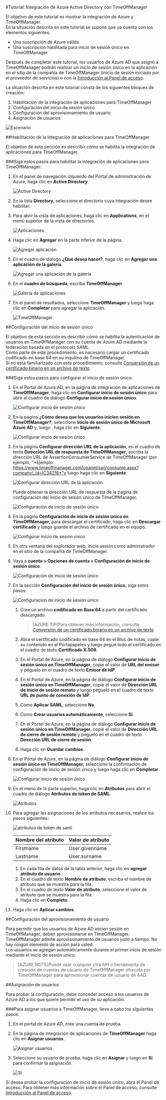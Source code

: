 <properties 
    pageTitle="Tutorial: Integración de Azure Active Directory con TimeOffManager | Microsoft Azure" 
    description="Aprenda cómo usar TimeOffManager con Azure Active Directory para habilitar el inicio de sesión único, el aprovisionamiento automatizado, etc." 
    services="active-directory" 
    authors="markusvi"  
    documentationCenter="na" 
    manager="stevenpo"/>
<tags 
    ms.service="active-directory" 
    ms.devlang="na" 
    ms.topic="article" 
    ms.tgt_pltfrm="na" 
    ms.workload="identity" 
    ms.date="01/12/2016" 
    ms.author="markvi" />

#Tutorial: Integración de Azure Active Directory con TimeOffManager
  
El objetivo de este tutorial es mostrar la integración de Azure y TimeOffManager.  
En la situación descrita en este tutorial se supone que ya cuenta con los elementos siguientes:

-   Una suscripción de Azure válida
-   Una suscripción habilitada para inicio de sesión único en TimeOffManager
  
Después de completar este tutorial, los usuarios de Azure AD que asignó a TimeOffManager podrán realizar un inicio de sesión único en la aplicación en el sitio de la compañía de TimeOffManager (inicio de sesión iniciado por el proveedor de servicios) o con la [Introducción al Panel de acceso](active-directory-saas-access-panel-introduction.md).
  
La situación descrita en este tutorial consta de los siguientes bloques de creación:

1.  Habilitación de la integración de aplicaciones para TimeOffManager
2.  Configuración del inicio de sesión único
3.  Configuración del aprovisionamiento de usuario
4.  Asignación de usuarios

![Escenario](./media/active-directory-saas-timeoffmanager-tutorial/IC795909.png "Escenario")

##Habilitación de la integración de aplicaciones para TimeOffManager
  
El objetivo de esta sección es describir cómo se habilita la integración de aplicaciones para TimeOffManager.

###Siga estos pasos para habilitar la integración de aplicaciones para TimeOffManager:

1.  En el panel de navegación izquierdo del Portal de administración de Azure, haga clic en **Active Directory**.

    ![Active Directory](./media/active-directory-saas-timeoffmanager-tutorial/IC700993.png "Active Directory")

2.  En la lista **Directory**, seleccione el directorio cuya integración desee habilitar.

3.  Para abrir la vista de aplicaciones, haga clic en **Applications**, en el menú superior de la vista de directorios.

    ![Aplicaciones](./media/active-directory-saas-timeoffmanager-tutorial/IC700994.png "Aplicaciones")

4.  Haga clic en **Agregar** en la parte inferior de la página.

    ![Agregar aplicación](./media/active-directory-saas-timeoffmanager-tutorial/IC749321.png "Agregar aplicación")

5.  En el cuadro de diálogo **¿Qué desea hacer?**, haga clic en **Agregar una aplicación de la galería**.

    ![Agregar una aplicación de la galería](./media/active-directory-saas-timeoffmanager-tutorial/IC749322.png "Agregar una aplicación de la galería")

6.  En el **cuadro de búsqueda**, escriba **TimeOffManager**.

    ![Galería de aplicaciones](./media/active-directory-saas-timeoffmanager-tutorial/IC795910.png "Galería de aplicaciones")

7.  En el panel de resultados, seleccione **TimeOffManager** y luego haga clic en **Completar** para agregar la aplicación.

    ![TimeOffManager](./media/active-directory-saas-timeoffmanager-tutorial/IC795911.png "TimeOffManager")

##Configuración del inicio de sesión único
  
El objetivo de esta sección es describir cómo se habilita la autenticación de usuarios en TimeOffManager con su cuenta de Azure AD mediante la federación basada en el protocolo SAML.  
Como parte de este procedimiento, es necesario cargar un certificado codificado en base 64 en su inquilino de TimeOffManager.  
Si no está familiarizado con este procedimiento, consulte [Conversión de un certificado binario en un archivo de texto](http://youtu.be/PlgrzUZ-Y1o).

###Siga estos pasos para configurar el inicio de sesión único:

1.  En el Portal de Azure AD, en la página de integración de aplicaciones de **TimeOffManager**, haga clic en **Configurar inicio de sesión único** para abrir el cuadro de diálogo **Configurar inicio de sesión único**.

    ![Configurar inicio de sesión único](./media/active-directory-saas-timeoffmanager-tutorial/IC795912.png "Configurar inicio de sesión único")

2.  En la página **¿Cómo desea que los usuarios inicien sesión en TimeOffManager?**, seleccione **Inicio de sesión único de Microsoft Azure AD** y, luego , haga clic en **Siguiente**.

    ![Configurar inicio de sesión único](./media/active-directory-saas-timeoffmanager-tutorial/IC795913.png "Configurar inicio de sesión único")

3.  En la página **Configurar dirección URL de la aplicación**, en el cuadro de texto **Dirección URL de respuesta de TimeOffManager**, escriba la dirección URL de AssertionConsumerService de TimeOffManager (por ejemplo, "*Ejemplo: https://www.timeoffmanager.com/cpanel/sso/consume.aspx?company\_id=IC34216*"y luego haga clic en **Siguiente**.

    ![Configurar dirección URL de la aplicación](./media/active-directory-saas-timeoffmanager-tutorial/IC795914.png "Configurar dirección URL de la aplicación")

    Puede obtener la dirección URL de respuesta de la página de configuración del inicio de sesión único de TimeOffManager.

    ![Configuración de inicio de sesión único](./media/active-directory-saas-timeoffmanager-tutorial/IC795915.png "Configuración de inicio de sesión único")

4.  En la página **Configuración de inicio de sesión único en TimeOffManager**, para descargar el certificado, haga clic en **Descargar certificado** y luego guarde el archivo de certificado en el equipo.

    ![Configurar inicio de sesión único](./media/active-directory-saas-timeoffmanager-tutorial/IC795916.png "Configurar inicio de sesión único")

5.  En otra ventana del explorador web, inicie sesión como administrador en el sitio de la compañía de TimeOffManager.

6.  Vaya a **cuenta > Opciones de cuenta > Configuración de inicio de sesión único**.

    ![Configuración de inicio de sesión único](./media/active-directory-saas-timeoffmanager-tutorial/IC795917.png "Configuración de inicio de sesión único")

7.  En la sección **Configuración del inicio de sesión único**, siga estos pasos:

    ![Configuración de inicio de sesión único](./media/active-directory-saas-timeoffmanager-tutorial/IC795918.png "Configuración de inicio de sesión único")

    1.  Cree un archivo **codificado en Base 64** a partir del certificado descargado.  

        >[AZURE.TIP]Para obtener más información, consulte [Conversión de un certificado binario en un archivo de texto](http://youtu.be/PlgrzUZ-Y1o)

    2.  Abra el certificado codificado en base 64 en el Bloc de notas, copie su contenido en el Portapapeles y luego pegue todo el certificado en el cuadro de texto **Certificado X.509**.
    3.  En el Portal de Azure, en la página de diálogo **Configurar inicio de sesión único en TimeOffManager**, copie el valor de **URL del emisor** y péguelo en el cuadro de texto **Emisor de IdP**.
    4.  En el Portal de Azure, en la página de diálogo **Configurar inicio de sesión único en TimeOffManager**, copie el valor de **Dirección URL de inicio de sesión remoto** y luego péguelo en el cuadro de texto **URL de punto de conexión de IdP**.
    5.  Como **Aplicar SAML**, seleccione **No**.
    6.  Como **Crear usuarios automáticamente**, seleccione **Sí**.
    7.  En el Portal de Azure, en la página de diálogo **Configurar inicio de sesión único en TimeOffManager**, copie el valor de **Dirección URL de cierre de sesión remoto** y péguelo en el cuadro de texto **Dirección URL de cierre de sesión**.
    8.  Haga clic en **Guardar cambios**.

8.  En el Portal de Azure, en la página de diálogo **Configurar inicio de sesión único en TimeOffManager**, seleccione la confirmación de configuración de inicio de sesión único y luego haga clic en **Completar**.

    ![Configurar inicio de sesión único](./media/active-directory-saas-timeoffmanager-tutorial/IC795919.png "Configurar inicio de sesión único")

9.  En el menú de la parte superior, haga clic en **Atributos** para abrir el cuadro de diálogo **Atributos de token de SAML**.

    ![Atributos](./media/active-directory-saas-timeoffmanager-tutorial/IC795920.png "Atributos")

10. Para agregar las asignaciones de los atributos necesarios, realice los pasos siguientes:

    ![atributos de token de saml](./media/active-directory-saas-timeoffmanager-tutorial/IC795921.png "atributos de token de saml")

    |Nombre del atributo|Valor de atributo|
	|---|---|
    |Firstname|User.givenname|
	|Lastname|User.surname|

    1.  En cada fila de datos de la tabla anterior, haga clic en **agregar atributo de usuario**.
    2.  En el cuadro de texto **Nombre de atributo**, escriba el nombre de atributo que se muestra para la fila.
    3.  En el cuadro de texto **Valor de atributo**, seleccione el valor de atributo que se muestra para la fila.
    4.  Haga clic en **Completo**.

11. Haga clic en **Aplicar cambios**.

##Configuración del aprovisionamiento de usuario
  
Para permitir que los usuarios de Azure AD inicien sesión en TimeOffManager, deben aprovisionarse en TimeOffManager.  
TimeOffManager admite aprovisionamiento de usuarios justo a tiempo. No hay ningún elemento de acción para usted.  
Los usuarios se agregan automáticamente durante el primer inicio de sesión mediante el inicio de sesión único.

>[AZURE.NOTE]Puede usar cualquier otra API o herramienta de creación de cuentas de usuario de TimeOffManager ofrecida por TimeOffManager para aprovisionar cuentas de usuario de AAD.

##Asignación de usuarios
  
Para probar la configuración, debe conceder acceso a los usuarios de Azure AD a los que quiere permitir el uso de su aplicación.

###Para asignar usuarios a TimeOffManager, lleve a cabo los siguientes pasos:

1.  En el portal de Azure AD, cree una cuenta de prueba.

2.  En la página de integración de aplicaciones de **TimeOffManager** haga clic en **Asignar usuarios**.

    ![Asignar usuarios](./media/active-directory-saas-timeoffmanager-tutorial/IC795922.png "Asignar usuarios")

3.  Seleccione su usuario de prueba, haga clic en **Asignar** y luego en **Sí** para confirmar la asignación.

    ![Sí](./media/active-directory-saas-timeoffmanager-tutorial/IC767830.png "Sí")
  
Si desea probar la configuración de inicio de sesión único, abra el Panel de acceso. Para obtener más información sobre el Panel de acceso, consulte [Introducción al Panel de acceso](active-directory-saas-access-panel-introduction.md).

<!---HONumber=AcomDC_0114_2016-->